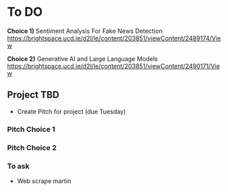 # To DO

**Choice 1)**
Sentiment Analysis For Fake News Detection https://brightspace.ucd.ie/d2l/le/content/203851/viewContent/2489174/View

**Choice 2)**
Generative AI and Large Language Models  https://brightspace.ucd.ie/d2l/le/content/203851/viewContent/2490171/View

## Project TBD
- Create Pitch for project (due Tuesday)


### Pitch Choice 1

### Pitch Choice 2

### To ask
- Web scrape martin
